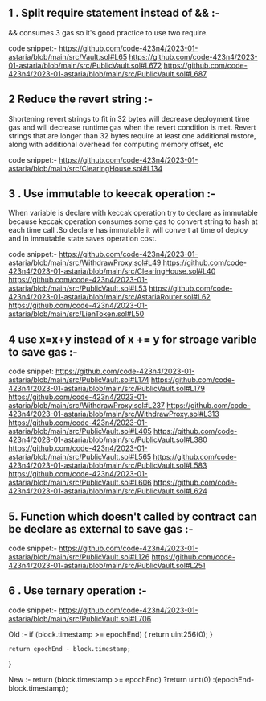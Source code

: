 ## 1 . Split require statement instead of && :-
&& consumes 3 gas so it's good practice to use two require.

code snippet:-
https://github.com/code-423n4/2023-01-astaria/blob/main/src/Vault.sol#L65
https://github.com/code-423n4/2023-01-astaria/blob/main/src/PublicVault.sol#L672
https://github.com/code-423n4/2023-01-astaria/blob/main/src/PublicVault.sol#L687

## 2 Reduce the revert string :-
Shortening revert strings to fit in 32 bytes will decrease deployment time gas and will decrease runtime gas when the revert condition is met.
Revert strings that are longer than 32 bytes require at least one additional mstore, along with additional overhead for computing memory offset, etc

code snippet:-
https://github.com/code-423n4/2023-01-astaria/blob/main/src/ClearingHouse.sol#L134


## 3 . Use immutable to keecak operation :-
When variable is declare with keccak operation try to declare as immutable because keccak operation consumes some gas to convert string to hash at each time call .So declare has immutable it will convert at time of deploy and in immutable state saves operation cost.

code snippet:-
https://github.com/code-423n4/2023-01-astaria/blob/main/src/WithdrawProxy.sol#L49
https://github.com/code-423n4/2023-01-astaria/blob/main/src/ClearingHouse.sol#L40
https://github.com/code-423n4/2023-01-astaria/blob/main/src/PublicVault.sol#L53
https://github.com/code-423n4/2023-01-astaria/blob/main/src/AstariaRouter.sol#L62
https://github.com/code-423n4/2023-01-astaria/blob/main/src/LienToken.sol#L50

## 4 use x=x+y instead of x += y for stroage varible to save gas :-

code snippet:
https://github.com/code-423n4/2023-01-astaria/blob/main/src/PublicVault.sol#L174
https://github.com/code-423n4/2023-01-astaria/blob/main/src/PublicVault.sol#L179
https://github.com/code-423n4/2023-01-astaria/blob/main/src/WithdrawProxy.sol#L237
https://github.com/code-423n4/2023-01-astaria/blob/main/src/WithdrawProxy.sol#L313
https://github.com/code-423n4/2023-01-astaria/blob/main/src/PublicVault.sol#L405
https://github.com/code-423n4/2023-01-astaria/blob/main/src/PublicVault.sol#L380
https://github.com/code-423n4/2023-01-astaria/blob/main/src/PublicVault.sol#L565
https://github.com/code-423n4/2023-01-astaria/blob/main/src/PublicVault.sol#L583
https://github.com/code-423n4/2023-01-astaria/blob/main/src/PublicVault.sol#L606
https://github.com/code-423n4/2023-01-astaria/blob/main/src/PublicVault.sol#L624


## 5. Function which doesn't called by  contract can be declare as external to save gas :-

code snippet:-
https://github.com/code-423n4/2023-01-astaria/blob/main/src/PublicVault.sol#L126
https://github.com/code-423n4/2023-01-astaria/blob/main/src/PublicVault.sol#L251

## 6 . Use ternary operation :-
code snippet:-
https://github.com/code-423n4/2023-01-astaria/blob/main/src/PublicVault.sol#L706

Old :-
  if (block.timestamp >= epochEnd) {
      return uint256(0);
    }

    return epochEnd - block.timestamp;
  }

New :-
  return (block.timestamp >= epochEnd) ?return uint(0) :(epochEnd-block.timestamp); 
     


